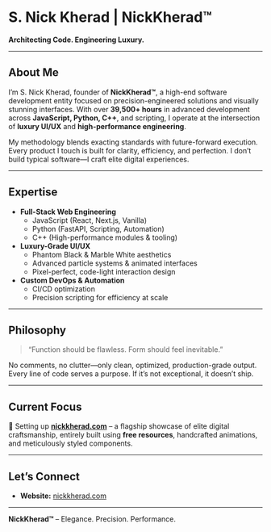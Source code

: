 # S. Nick Kherad | NickKherad™

**Architecting Code. Engineering Luxury.**

---

## About Me

I’m S. Nick Kherad, founder of **NickKherad™**, a high-end software development entity focused on precision-engineered solutions and visually stunning interfaces. With over **39,500+ hours** in advanced development across **JavaScript, Python, C++**, and scripting, I operate at the intersection of **luxury UI/UX** and **high-performance engineering**.

My methodology blends exacting standards with future-forward execution. Every product I touch is built for clarity, efficiency, and perfection. I don’t build typical software—I craft elite digital experiences.

---

## Expertise

- **Full-Stack Web Engineering**
  - JavaScript (React, Next.js, Vanilla)
  - Python (FastAPI, Scripting, Automation)
  - C++ (High-performance modules & tooling)
- **Luxury-Grade UI/UX**
  - Phantom Black & Marble White aesthetics
  - Advanced particle systems & animated interfaces
  - Pixel-perfect, code-light interaction design
- **Custom DevOps & Automation**
  - CI/CD optimization
  - Precision scripting for efficiency at scale

---

## Philosophy

> “Function should be flawless. Form should feel inevitable.”

No comments, no clutter—only clean, optimized, production-grade output. Every line of code serves a purpose. If it’s not exceptional, it doesn’t ship.

---

## Current Focus

🚧 Setting up [**nickkherad.com**](https://www.nickkherad.com) – a flagship showcase of elite digital craftsmanship, entirely built using **free resources**, handcrafted animations, and meticulously styled components.

---

## Let’s Connect

- **Website:** [nickkherad.com](https://www.nickkherad.com)
---

**NickKherad™** – Elegance. Precision. Performance.
